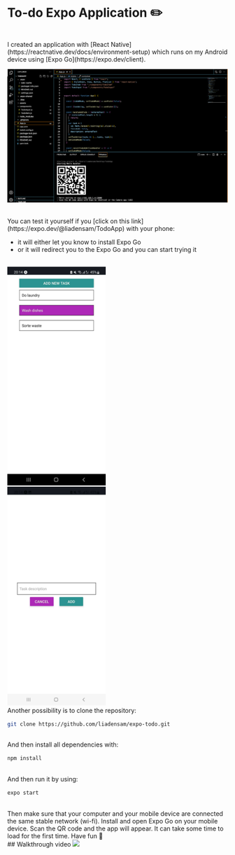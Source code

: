 # To-do Expo Application ✏️


</br>
I created an application with [React Native](https://reactnative.dev/docs/environment-setup) which runs on my Android device using [Expo Go](https://expo.dev/client).


![VS Code terminal](/assets/vs-code-terminal.png)


</br>
You can test it yourself if you [click on this link](https://expo.dev/@liadensam/TodoApp) with your phone:


- it will either let you know to install Expo Go
- or it will redirect you to the Expo Go and you can start trying it



</br>
<img src="/assets/front-app.jpg" height="500">

</br>
<img src="/assets/using-app.jpg" height="500">


</br>
Another possibility is to clone the repository:


```sh
git clone https://github.com/liadensam/expo-todo.git
```

</br>
And then install all dependencies  with:

```sh
npm install
```

</br>
And then run it by using:


```sh
expo start
```

</br>
Then make sure that your computer and your mobile device are connected the same stable network (wi-fi). Install and open Expo Go on your mobile device. Scan the QR code and the app will appear. It can take some time to load for the first time. Have fun 🥳


</br>
## Walkthrough video
<img src="/assets/screen-video.gif" height="500">

